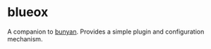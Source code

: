 blueox
======

A companion to [bunyan](trentm/bunyan). Provides a simple plugin and configuration mechanism.
